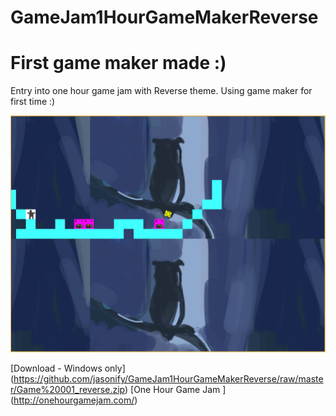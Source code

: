 # GameJam1HourGameMakerReverse

# First game maker made :)


Entry into one hour game jam with Reverse theme. Using game maker for first time :)



![screenshot](game%20001%20-%20reverse.PNG)


[Download - Windows only] (https://github.com/jasonify/GameJam1HourGameMakerReverse/raw/master/Game%20001_reverse.zip)
[One Hour Game Jam ] (http://onehourgamejam.com/)



